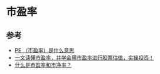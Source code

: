 # 市盈率

## 参考

- [PE （市盈率）是什么意思](https://www.zhihu.com/question/20245733/answer/948163712)
- [一文读懂市盈率，并学会用市盈率进行股票估值，实操投资！](https://zhuanlan.zhihu.com/p/148115722)
- [什么是市盈率和市净率？](https://zhuanlan.zhihu.com/p/38071550)
